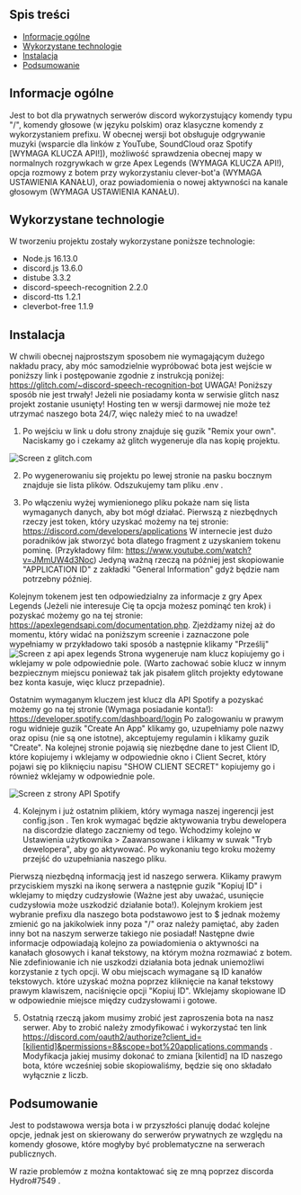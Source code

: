 ## Spis treści
* [Informacje ogólne](#informacje-ogólne)
* [Wykorzystane technologie](#wykorzystane-technologie)
* [Instalacja](#instalacja)
* [Podsumowanie](#podsumowanie)

## Informacje ogólne
Jest to bot dla prywatnych serwerów discord wykorzystujący komendy typu "/", komendy głosowe (w języku polskim) oraz klasyczne komendy z wykorzystaniem prefixu. W obecnej wersji bot obsługuje odgrywanie muzyki (wsparcie dla linków z YouTube, SoundCloud oraz Spotify [WYMAGA KLUCZA API!]), możliwość sprawdzenia obecnej mapy w normalnych rozgrywkach w grze Apex Legends (WYMAGA KLUCZA API!), opcja rozmowy z botem przy wykorzystaniu clever-bot'a (WYMAGA USTAWIENIA KANAŁU), oraz powiadomienia o nowej aktywności na kanale głosowym (WYMAGA USTAWIENIA KANAŁU).
	
## Wykorzystane technologie
W tworzeniu projektu zostały wykorzystane poniższe technologie:
* Node.js 16.13.0
* discord.js 13.6.0
* distube 3.3.2
* discord-speech-recognition 2.2.0
* discord-tts 1.2.1
* cleverbot-free 1.1.9
	
## Instalacja
W chwili obecnej najprostszym sposobem nie wymagającym dużego nakładu pracy, aby móc samodzielnie wypróbować bota jest wejście w poniższy link i postępowanie zgodnie z instrukcją poniżej: https://glitch.com/~discord-speech-recognition-bot
UWAGA! Poniższy sposób nie jest trwały! Jeżeli nie posiadamy konta w serwisie glitch nasz projekt zostanie usunięty! Hosting ten w wersji darmowej nie może też utrzymać naszego bota 24/7, więc należy mieć to na uwadze!

1. Po wejściu w link u dołu strony znajduje się guzik "Remix your own". Naciskamy go i czekamy aż glitch wygeneruje dla nas kopię projektu.
<img alt="Screen z glitch.com" src = "https://i.imgur.com/YCWGWuo.png"/>

2. Po wygenerowaniu się projektu po lewej stronie na pasku bocznym znajduje sie lista plików. Odszukujemy tam pliku .env .

3. Po włączeniu wyżej wymienionego pliku pokaże nam się lista wymaganych danych, aby bot mógł działać.
Pierwszą z niezbędnych rzeczy jest token, który uzyskać możemy na tej stronie: https://discord.com/developers/applications W internecie jest dużo poradników jak stworzyć bota dlatego fragment z uzyskaniem tokenu pominę. (Przykładowy film: https://www.youtube.com/watch?v=JMmUW4d3Noc) Jedyną ważną rzeczą na później jest skopiowanie "APPLICATION ID" z zakładki "General Information" gdyż będzie nam potrzebny później.

Kolejnym tokenem jest ten odpowiedzialny za informacje z gry Apex Legends (Jeżeli nie interesuje Cię ta opcja możesz pominąć ten krok) i pozyskać możemy go na tej stronie: https://apexlegendsapi.com/documentation.php.
Zjeżdżamy niżej aż do momentu, który widać na poniższym screenie i zaznaczone pole wypełniamy w przykładowo taki sposób a następnie klikamy "Prześlij"
<img alt="Screen z api apex legends" src="https://i.imgur.com/jhfnpMw.png"/>
Strona wygeneruje nam klucz kopiujemy go i wklejamy w pole odpowiednie pole. (Warto zachować sobie klucz w innym bezpiecznym miejscu ponieważ tak jak pisałem glitch projekty edytowane bez konta kasuje, więc klucz przepadnie).

Ostatnim wymaganym kluczem jest klucz dla API Spotify a pozyskać możemy go na tej stronie (Wymaga posiadanie konta!): https://developer.spotify.com/dashboard/login
Po zalogowaniu w prawym rogu widnieje guzik "Create An App" klikamy go, uzupełniamy pole nazwy oraz opisu (nie są one istotne), akceptujemy regulamin i klikamy guzik "Create". Na kolejnej stronie pojawią się niezbędne dane to jest Client ID, które kopiujemy i wklejamy w odpowiednie okno i Client Secret, który pojawi się po kliknięciu napisu "SHOW CLIENT SECRET" kopiujemy go i również wklejamy w odpowiednie pole.

<img alt="Screen z strony API Spotify" src="https://i.imgur.com/LPOfufd.png"/>

4. Kolejnym i już ostatnim plikiem, który wymaga naszej ingerencji jest config.json .
Ten krok wymagać będzie aktywowania trybu dewelopera na discordzie dlatego zaczniemy od tego. Wchodzimy kolejno w Ustawienia użytkownika > Zaawansowane i klikamy w suwak "Tryb dewelopera", aby go aktywować. Po wykonaniu tego kroku możemy przejść do uzupełniania naszego pliku.

Pierwszą niezbędną informacją jest id naszego serwera. Klikamy prawym przyciskiem myszki na ikonę serwera a następnie guzik "Kopiuj ID" i wklejamy to między cudzysłowie (Ważne jest aby uważać, usunięcie cudzysłowia może uszkodzić działanie bota!).
Kolejnym krokiem jest wybranie prefixu dla naszego bota podstawowo jest to $ jednak możemy zmienić go na jakikolwiek inny poza "/" oraz należy pamiętać, aby żaden inny bot na naszym serwerze takiego nie posiadał!
Następne dwie informacje odpowiadają kolejno za powiadomienia o aktywności na kanałach głosowych i kanał tekstowy, na którym można rozmawiać z botem. Nie zdefiniowanie ich nie uszkodzi działania bota jednak uniemożliwi korzystanie z tych opcji. W obu miejscach wymagane są ID kanałów tekstowych. które uzyskać można poprzez kliknięcie na kanał tekstowy prawym klawiszem, naciśnięcie opcji "Kopiuj ID". Wklejamy skopiowane ID w odpowiednie miejsce między cudzysłowami i gotowe.

5. Ostatnią rzeczą jakom musimy zrobić jest zaproszenia bota na nasz serwer. Aby to zrobić należy zmodyfikować i wykorzystać ten link https://discord.com/oauth2/authorize?client_id=[kilientid]&permissions=8&scope=bot%20applications.commands . Modyfikacja jakiej musimy dokonać to zmiana [kilentid] na ID naszego bota, które wcześniej sobie skopiowaliśmy, będzie się ono składało wyłącznie z liczb.

## Podsumowanie
Jest to podstawowa wersja bota i w przyszłości planuję dodać kolejne opcje, jednak jest on skierowany do serwerów prywatnych ze względu na komendy głosowe, które mogłyby być problematyczne na serwerach publicznych.

W razie problemów z można kontaktować się ze mną poprzez discorda Hydro#7549 .
